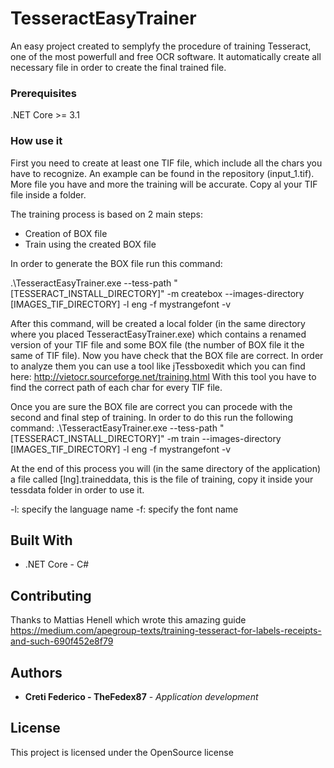 # TesseractEasyTrainer
An easy project created to semplyfy the procedure of training Tesseract, one of the most powerfull and free OCR software. It automatically create all necessary file in order to create the final trained file.

### Prerequisites

.NET Core >= 3.1

### How use it
First you need to create at least one TIF file, which include all the chars you have to recognize. An example can be found in the repository (input_1.tif). More file you have and more the training will be accurate. 
Copy al your TIF file inside a folder.

The training process is based on 2 main steps:
  - Creation of BOX file
  - Train using the created BOX file
  
In order to generate the BOX file run this command:

  .\TesseractEasyTrainer.exe --tess-path "[TESSERACT_INSTALL_DIRECTORY]" -m createbox --images-directory [IMAGES_TIF_DIRECTORY] -l eng -f mystrangefont -v
  
After this command, will be created a local folder (in the same directory where you placed TesseractEasyTrainer.exe) which contains a renamed version of your TIF file and some BOX file (the number of BOX file it the same of TIF file). Now you have check that the BOX file are correct. In order to analyze them you can use a tool like jTessboxedit which you can find here:
http://vietocr.sourceforge.net/training.html
With this tool you have to find the correct path of each char for every TIF file.

Once you are sure the BOX file are correct you can procede with the second and final step of training. In order to do this run the following command:
  .\TesseractEasyTrainer.exe --tess-path "[TESSERACT_INSTALL_DIRECTORY]" -m train --images-directory [IMAGES_TIF_DIRECTORY] -l eng -f mystrangefont -v
  
At the end of this process you will (in the same directory of the application) a file called [lng].traineddata, this is the file of training, copy it inside your tessdata folder in order to use it. 
  
-l: specify the language name
-f: specify the font name

## Built With

* .NET Core - C#

## Contributing

Thanks to Mattias Henell which wrote this amazing guide https://medium.com/apegroup-texts/training-tesseract-for-labels-receipts-and-such-690f452e8f79


## Authors

* **Creti Federico - TheFedex87** - *Application development*

## License

This project is licensed under the OpenSource license


